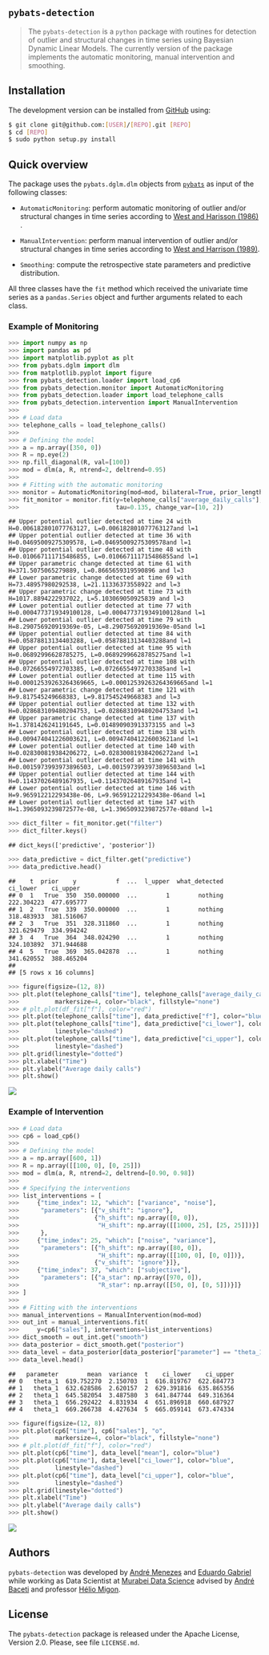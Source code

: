 
<!-- README.md is generated from README.Rmd. Please edit that file -->

## `pybats-detection`

> The `pybats-detection` is a `python` package with routines for
> detection of outlier and structural changes in time series using
> Bayesian Dynamic Linear Models. The currently version of the package
> implements the automatic monitoring, manual intervention and
> smoothing.

## Installation

The development version can be installed from
[GitHub](https://github.com/) using:

``` bash
$ git clone git@github.com:[USER]/[REPO].git [REPO]
$ cd [REPO]
$ sudo python setup.py install
```

## Quick overview

The package uses the `pybats.dglm.dlm` objects from
[`pybats`](https://github.com/lavinei/pybats) as input of the following
classes:

-   `AutomaticMonitoring`: perform automatic monitoring of outlier
    and/or structural changes in time series according to [West and
    Harisson (1986)](https://www.tandfonline.com/doi/abs/10.1080/01621459.1986.10478331)
    .

-   `ManualIntervention`: perform manual intervention of outlier and/or
    structural changes in time series according to [West and
    Harrison (1989)](https://onlinelibrary.wiley.com/doi/abs/10.1002/for.3980080104).

-   `Smoothing`: compute the retrospective state parameters and
    predictive distribution.

All three classes have the `fit` method which received the univariate
time series as a `pandas.Series` object and further arguments related to
each class.

### Example of Monitoring

``` python
>>> import numpy as np
>>> import pandas as pd
>>> import matplotlib.pyplot as plt
>>> from pybats.dglm import dlm
>>> from matplotlib.pyplot import figure
>>> from pybats_detection.loader import load_cp6
>>> from pybats_detection.monitor import AutomaticMonitoring
>>> from pybats_detection.loader import load_telephone_calls
>>> from pybats_detection.intervention import ManualIntervention
>>> 
>>> # Load data
>>> telephone_calls = load_telephone_calls()
>>> 
>>> # Defining the model
>>> a = np.array([350, 0])
>>> R = np.eye(2)
>>> np.fill_diagonal(R, val=[100])
>>> mod = dlm(a, R, ntrend=2, deltrend=0.95)
>>> 
>>> # Fitting with the automatic monitoring
>>> monitor = AutomaticMonitoring(mod=mod, bilateral=True, prior_length=20)
>>> fit_monitor = monitor.fit(y=telephone_calls["average_daily_calls"], h=4,
>>>                           tau=0.135, change_var=[10, 2])
```

    ## Upper potential outlier detected at time 24 with H=0.006182801077763127, L=0.006182801077763127and l=1
    ## Upper potential outlier detected at time 36 with H=0.04695009275309578, L=0.04695009275309578and l=1
    ## Upper potential outlier detected at time 48 with H=0.010667111715486855, L=0.010667111715486855and l=1
    ## Upper parametric change detected at time 61 with H=371.5075065279889, L=0.8665659319590896 and l=3
    ## Lower parametric change detected at time 69 with H=73.48957980292538, L=21.11336373558922 and l=3
    ## Upper parametric change detected at time 73 with H=1017.8894222937022, L=5.103069050925839 and l=3
    ## Lower potential outlier detected at time 77 with H=0.0004773719349100128, L=0.0004773719349100128and l=1
    ## Lower potential outlier detected at time 79 with H=8.290756920919369e-05, L=8.290756920919369e-05and l=1
    ## Upper potential outlier detected at time 84 with H=0.05878813134403288, L=0.05878813134403288and l=1
    ## Upper potential outlier detected at time 95 with H=0.06892996628785275, L=0.06892996628785275and l=1
    ## Upper potential outlier detected at time 108 with H=0.07266554972703385, L=0.07266554972703385and l=1
    ## Lower potential outlier detected at time 115 with H=0.00012539263264369665, L=0.00012539263264369665and l=1
    ## Lower parametric change detected at time 121 with H=9.817545249668383, L=9.817545249668383 and l=3
    ## Upper potential outlier detected at time 132 with H=0.028683109480204753, L=0.028683109480204753and l=1
    ## Upper parametric change detected at time 137 with H=1.3781426241191645, L=0.014890903913373155 and l=3
    ## Lower potential outlier detected at time 138 with H=0.009474041226003621, L=0.009474041226003621and l=1
    ## Lower potential outlier detected at time 140 with H=0.028300819384206272, L=0.028300819384206272and l=1
    ## Lower potential outlier detected at time 141 with H=0.0015973993973896503, L=0.0015973993973896503and l=1
    ## Upper potential outlier detected at time 144 with H=0.11437026489167935, L=0.11437026489167935and l=1
    ## Lower potential outlier detected at time 146 with H=9.965912212293438e-06, L=9.965912212293438e-06and l=1
    ## Lower potential outlier detected at time 147 with H=1.3965093239872577e-08, L=1.3965093239872577e-08and l=1

``` python
>>> dict_filter = fit_monitor.get("filter")
>>> dict_filter.keys()
```

    ## dict_keys(['predictive', 'posterior'])

``` python
>>> data_predictive = dict_filter.get("predictive")
>>> data_predictive.head()
```

    ##    t  prior    y           f  ...  l_upper  what_detected    ci_lower    ci_upper
    ## 0  1   True  350  350.000000  ...        1        nothing  222.304223  477.695777
    ## 1  2   True  339  350.000000  ...        1        nothing  318.483933  381.516067
    ## 2  3   True  351  328.311860  ...        1        nothing  321.629479  334.994242
    ## 3  4   True  364  348.024290  ...        1        nothing  324.103892  371.944688
    ## 4  5   True  369  365.042878  ...        1        nothing  341.620552  388.465204
    ## 
    ## [5 rows x 16 columns]

``` python
>>> figure(figsize=(12, 8))
>>> plt.plot(telephone_calls["time"], telephone_calls["average_daily_calls"], "o",
>>>          markersize=4, color="black", fillstyle="none")
>>> # plt.plot(df_fit["f"], color="red")
>>> plt.plot(telephone_calls["time"], data_predictive["f"], color="blue")
>>> plt.plot(telephone_calls["time"], data_predictive["ci_lower"], color="blue",
>>>          linestyle="dashed")
>>> plt.plot(telephone_calls["time"], data_predictive["ci_upper"], color="blue",
>>>          linestyle="dashed")
>>> plt.grid(linestyle="dotted")
>>> plt.xlabel("Time")
>>> plt.ylabel("Average daily calls")
>>> plt.show()
```

<img src="examples/figures/README-plot-monitor-1.svg" style="display: block; margin: auto;" />

### Example of Intervention

``` python
>>> # Load data
>>> cp6 = load_cp6()
>>> 
>>> # Defining the model
>>> a = np.array([600, 1])
>>> R = np.array([[100, 0], [0, 25]])
>>> mod = dlm(a, R, ntrend=2, deltrend=[0.90, 0.98])
>>> 
>>> # Specifying the interventions
>>> list_interventions = [
>>>     {"time_index": 12, "which": ["variance", "noise"],
>>>      "parameters": [{"v_shift": "ignore"},
>>>                     {"h_shift": np.array([0, 0]),
>>>                      "H_shift": np.array([[1000, 25], [25, 25]])}]
>>>      },
>>>     {"time_index": 25, "which": ["noise", "variance"],
>>>      "parameters": [{"h_shift": np.array([80, 0]),
>>>                      "H_shift": np.array([[100, 0], [0, 0]])},
>>>                     {"v_shift": "ignore"}]},
>>>     {"time_index": 37, "which": ["subjective"],
>>>      "parameters": [{"a_star": np.array([970, 0]),
>>>                      "R_star": np.array([[50, 0], [0, 5]])}]}
>>> ]
>>> 
>>> # Fitting with the interventions
>>> manual_interventions = ManualIntervention(mod=mod)
>>> out_int = manual_interventions.fit(
>>>     y=cp6["sales"], interventions=list_interventions)
>>> dict_smooth = out_int.get("smooth")
>>> data_posterior = dict_smooth.get("posterior")
>>> data_level = data_posterior[data_posterior["parameter"] == "theta_1"].copy()
>>> data_level.head()
```

    ##   parameter        mean  variance  t    ci_lower    ci_upper
    ## 0   theta_1  619.752270  2.150703  1  616.819767  622.684773
    ## 1   theta_1  632.628586  2.620157  2  629.391816  635.865356
    ## 2   theta_1  645.582054  3.487580  3  641.847744  649.316364
    ## 3   theta_1  656.292422  4.831934  4  651.896918  660.687927
    ## 4   theta_1  669.266738  4.427634  5  665.059141  673.474334

``` python
>>> figure(figsize=(12, 8))
>>> plt.plot(cp6["time"], cp6["sales"], "o",
>>>          markersize=4, color="black", fillstyle="none")
>>> # plt.plot(df_fit["f"], color="red")
>>> plt.plot(cp6["time"], data_level["mean"], color="blue")
>>> plt.plot(cp6["time"], data_level["ci_lower"], color="blue",
>>>          linestyle="dashed")
>>> plt.plot(cp6["time"], data_level["ci_upper"], color="blue",
>>>          linestyle="dashed")
>>> plt.grid(linestyle="dotted")
>>> plt.xlabel("Time")
>>> plt.ylabel("Average daily calls")
>>> plt.show()
```

<img src="examples/figures/README-plot-intervention-3.svg" style="display: block; margin: auto;" />

## Authors

`pybats-detection` was developed by [André
Menezes](https://andrmenezes.github.io/) and [Eduardo
Gabriel](https://www.linkedin.com/in/eduardo-gabriel-433332142/) while
working as Data Scientist at [Murabei Data
Science](https://www.murabei.com/) advised by [André
Baceti](https://br.linkedin.com/in/andre-baceti/pt) and professor [Hélio
Migon](http://lattes.cnpq.br/7997248190492823).

## License

The `pybats-detection` package is released under the Apache License,
Version 2.0. Please, see file `LICENSE.md`.
